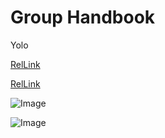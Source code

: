 # Group Handbook

Yolo

[RelLink](Proposals/README.md)

[RelLink](Team/doc.md)

![Image](logo.png)

![Image](images/logo2.png)